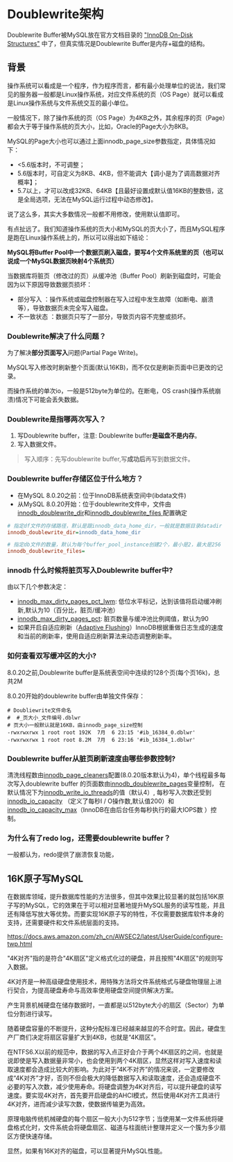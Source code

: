 
# Doublewrite架构


Doublewrite Buffer被MySQL放在官方文档目录的 ["InnoDB On-Disk Structures"](https://dev.mysql.com/doc/refman/8.0/en/innodb-doublewrite-buffer.html) 中了，但真实情况是Doublewrite Buffer是内存+磁盘的结构。




## 背景

操作系统可以看成是一个程序，作为程序而言，都有最小处理单位的说法，我们常见的服务器一般都是Linux操作系统，对应文件系统的页（OS Page）就可以看成是Linux操作系统与文件系统交互的最小单位。



一般情况下，除了操作系统的页（OS Page）为4KB之外，其余程序的页（Page）都会大于等于操作系统的页大小，比如，Oracle的Page大小为8KB。

MySQL的Page大小也可以通过上面innodb_page_size参数指定，具体情况如下：

- <5.6版本时，不可调整；
- 5.6版本时，可自定义为8KB、4KB，但不能调大【调小是为了调高数据对齐概率】；
- 5.7以上，才可以改成32KB、64KB【且最好设置成默认值16KB的整数倍，这是全局选项，无法在MySQL运行过程中动态修改】。

说了这么多，其实大多数情况一般都不用修改，使用默认值即可。

有点扯远了。我们知道操作系统的页大小和MySQL的页大小了，而且MySQL程序是跑在Linux操作系统上的，所以可以得出如下结论：

**MySQL将Buffer Pool中一个数据页刷入磁盘，要写4个文件系统里的页（也可以说成一个MySQL数据页映射4个系统页）**

当数据库将脏页（修改过的页）从缓冲池（Buffer Pool）刷新到磁盘时，可能会因为以下原因导致数据页损坏：

- 部分写入 ：操作系统或磁盘控制器在写入过程中发生故障（如断电、崩溃等），导致数据页未完全写入磁盘。
- 不一致状态 ：数据页只写了一部分，导致页内容不完整或损坏。



### Doublewrite解决了什么问题？

为了解决**部分页面写入**问题(Partial Page Write)。

MySQL写入修改时刷新整个页面(默认16KB)，而不仅仅是刷新页面中已更改的记录。

而操作系统的单次io，一般是512byte为单位的。在断电，OS crash(操作系统崩溃)情况下可能会丢失数据。





### Doublewrite是指哪两次写入？

1. 写Doublewrite buffer，注意: Doublewrite buffer**是磁盘不是内存**。
2. 写入数据文件。

> 写入顺序：先写doublewrite buffer,写**成功后**再写到数据文件。







### Doublewrite buffer存储区位于什么地方？

- 在MySQL 8.0.20之前：位于InnoDB系统表空间中(ibdata文件)
- 从MySQL 8.0.20开始：位于doublewrite文件中，文件由[innodb_doublewrite_dir](https://dev.mysql.com/doc/refman/8.0/en/innodb-parameters.html#sysvar_innodb_doublewrite_dir)和[innodb_doublewrite_files ](https://dev.mysql.com/doc/refman/8.0/en/innodb-parameters.html#sysvar_innodb_doublewrite_files)配置确定



```ini
# 指定df文件的存储路径，默认是跟innodb_data_home_dir，一般就是数据目录datadir
innodb_doublewrite_dir=innodb_data_home_dir

# 指定db文件的数量，默认为每个buffer_pool_instance创建2个，最小是2，最大是256
innodb_doublewrite_files=
```





### innodb 什么时候将脏页写入Doublewrite buffer中?

由以下几个参数决定：

- [innodb_max_dirty_pages_pct_lwm](https://dev.mysql.com/doc/refman/8.0/en/innodb-parameters.html#sysvar_innodb_max_dirty_pages_pct_lwm): 低位水平标记，达到该值将启动缓冲刷新,默认为10（百分比，脏页/缓冲池）
- [innodb_max_dirty_pages_pct](https://dev.mysql.com/doc/refman/8.0/en/innodb-parameters.html#sysvar_innodb_max_dirty_pages_pct): 脏页数量与缓冲池比例阈值，默认为90
- 如果开启自适应刷新（[Adaptive Flushing](https://blog.yaomol.com/go?_=d997004b8caHR0cHM6Ly9kZXYubXlzcWwuY29tL2RvYy9yZWZtYW4vOC4wL2VuL2lubm9kYi1idWZmZXItcG9vbC1mbHVzaGluZy5odG1s)）InnoDB根据重做日志生成的速度和当前的刷新率，使用自适应刷新算法来动态调整刷新率。



### 如何查看双写缓冲区的大小?

8.0.20之前,Doublewrite buffer是系统表空间中连续的128个页(每个页16k)，总共2M



8.0.20开始的doublewrite buffer由单独文件保存：

```shell
# Doubliewrite文件命名
#  #_页大小_文件编号.dblwr
# 页大小一般默认就是16KB，由innodb_page_size控制
-rwxrwxrwx 1 root root 192K  7月  6 23:15 '#ib_16384_0.dblwr'
-rwxrwxrwx 1 root root 8.2M  7月  6 23:16 '#ib_16384_1.dblwr'
```



### Doublewrite buffer从脏页刷新速度由哪些参数控制?

清洗线程数由[innodb_page_cleaners](https://blog.yaomol.com/go?_=89c4e5e376aHR0cHM6Ly9kZXYubXlzcWwuY29tL2RvYy9yZWZtYW4vOC4wL2VuL2lubm9kYi1wYXJhbWV0ZXJzLmh0bWwjc3lzdmFyX2lubm9kYl9wYWdlX2NsZWFuZXJz)配置(8.0.20版本默认为4)，单个线程最多每次写入doublewrite buffer 的页面数由[innodb_doublewrite_pages](https://blog.yaomol.com/go?_=22a5049640aHR0cHM6Ly9kZXYubXlzcWwuY29tL2RvYy9yZWZtYW4vOC4wL2VuL2lubm9kYi1wYXJhbWV0ZXJzLmh0bWwjc3lzdmFyX2lubm9kYl9kb3VibGV3cml0ZV9wYWdlcw==)变量控制， 在默认情况下为[innodb_write_io_threads](https://blog.yaomol.com/go?_=6533591b1faHR0cHM6Ly9kZXYubXlzcWwuY29tL2RvYy9yZWZtYW4vOC4wL2VuL2lubm9kYi1wYXJhbWV0ZXJzLmh0bWwjc3lzdmFyX2lubm9kYl93cml0ZV9pb190aHJlYWRz)的值（默认4）,
每秒写入次数还受到[innodb_io_capacity](https://blog.yaomol.com/go?_=290a8a307aaHR0cHM6Ly9kZXYubXlzcWwuY29tL2RvYy9yZWZtYW4vOC4wL2VuL2lubm9kYi1wYXJhbWV0ZXJzLmh0bWwjc3lzdmFyX2lubm9kYl9pb19jYXBhY2l0eQ==) （定义了每秒I / O操作数,默认值200）和[innodb_io_capacity_max](https://blog.yaomol.com/go?_=efe3b580b4aHR0cHM6Ly9kZXYubXlzcWwuY29tL2RvYy9yZWZtYW4vOC4wL2VuL2lubm9kYi1wYXJhbWV0ZXJzLmh0bWwjc3lzdmFyX2lubm9kYl9pb19jYXBhY2l0eV9tYXg=)（InnoDB在由后台任务每秒执行的最大IOPS数 ）控制。





### 为什么有了redo log，还需要doublewrite buffer？

一般都认为，redo提供了崩溃恢复功能，





## 16K原子写MySQL

在数据库领域，提升数据库性能的方法很多，但其中效果比较显著的就包括16K原子写的MySQL，它的效果在于可以相对显著地提升MySQL服务的读写性能，并且还有降低写放大等优势。而要实现16K原子写的特性，不仅需要数据库软件本身的支持，还需要硬件和文件系统层面的支持。

https://docs.aws.amazon.com/zh_cn/AWSEC2/latest/UserGuide/configure-twp.html


"4K对齐"指的是符合"4K扇区"定义格式化过的硬盘，并且按照"4K扇区"的规则写入数据。

4K对齐是一种高级硬盘使用技术，用特殊方法将文件系统格式与硬盘物理层上进行契合，为提高硬盘寿命与高效率使用硬盘空间提供解决方案。


产生背景机械硬盘在储存数据时，一直都是以512byte大小的扇区（Sector）为单位分割进行读写。

随着硬盘容量的不断提升，这种分配标准已经越来越显的不合时宜。因此，硬盘生产厂商们决定将扇区容量扩大到4KB，也就是“4K扇区”。

在NTFS6.X以前的规范中，数据的写入点正好会介于两个4K扇区的之间，也就是说即使是写入数据量非常小，也会使用到两个4K扇区，显然这样对写入速度和读取速度都会造成比较大的影响。为此对于“4K不对齐”的情况来说，一定要修改成“4K对齐”才好，否则不但会极大的降低数据写入和读取速度，还会造成硬盘不必要的写入次数，减少使用寿命。将硬盘调整为4K对齐后，可以提升硬盘的读写速度。要实现4K对齐，首先要开启硬盘的AHCI模式，然后使用4K对齐工具进行4K对齐，进而减少读写次数，使数据传输更为高效。

原理电脑传统机械硬盘的每个扇区一般大小为512字节；当使用某一文件系统将硬盘格式化时，文件系统会将硬盘扇区、磁道与柱面统计整理并定义一个簇为多少扇区方便快速存储。


显然，如果有16K对齐的磁盘，可以显著提升MySQL性能。